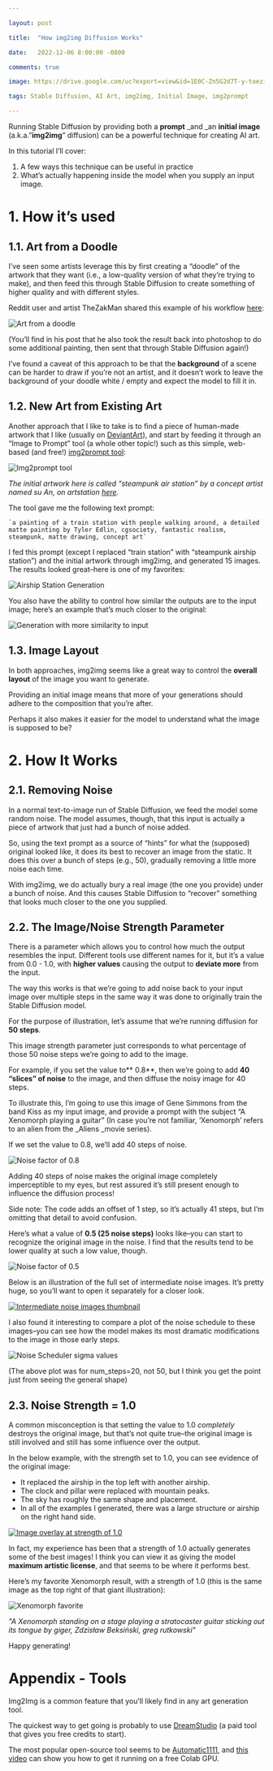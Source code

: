 ```yaml
---

layout: post

title:  "How img2img Diffusion Works"

date:   2022-12-06 8:00:00 -0800

comments: true

image: https://drive.google.com/uc?export=view&id=1E0C-Zn5G2d7T-y-toeziObgDnLFVG1bK

tags: Stable Diffusion, AI Art, img2img, Initial Image, img2prompt

---
```


Running Stable Diffusion by providing both a **prompt** _and _an **initial image** (a.k.a.”**img2img**” diffusion) can be a powerful technique for creating AI art.

In this tutorial I’ll cover:


1. A few ways this technique can be useful in practice
2. What’s actually happening inside the model when you supply an input image.


# 1. How it’s used


## 1.1. Art from a Doodle

I’ve seen some artists leverage this by first creating a “doodle” of the artwork that they want (i.e., a low-quality version of what they’re trying to make), and then feed this through Stable Diffusion to create something of higher quality and with different styles.

Reddit user and artist TheZakMan shared this example of his workflow [here](https://www.reddit.com/r/StableDiffusion/comments/xiwkhy/here_is_an_example_of_my_img2img_with_stable/):



![Art from a doodle](https://drive.google.com/uc?export=view&id=1rvPHiwke1lK3UVdmL3MIpbck-tdN9VW4)

(You’ll find in his post that he also took the result back into photoshop to do some additional painting, then sent that through Stable Diffusion again!) 

I’ve found a caveat of this approach to be that the **background** of a scene can be harder to draw if you’re not an artist, and it doesn’t work to leave the background of your doodle white / empty and expect the model to fill it in. 


## 1.2. New Art from Existing Art

 

Another approach that I like to take is to find a piece of human-made artwork that I like (usually on [DeviantArt](deviantart.com)), and start by feeding it through an “Image to Prompt” tool (a whole other topic!) such as this simple, web-based (and free!) [img2prompt tool](https://replicate.com/methexis-inc/img2prompt):


![Img2prompt tool](https://drive.google.com/uc?export=view&id=1zBWoJZRIemjKUq19uMkOcMrmB8HENcDT)


_The initial artwork here is called “steampunk air station” by a concept artist named su An, on artstation [here](https://www.artstation.com/artwork/Qzmmer)._

The tool gave me the following text prompt:


```
`a painting of a train station with people walking around, a detailed matte painting by Tyler Edlin, cgsociety, fantastic realism, steampunk, matte drawing, concept art`
```


I fed this prompt (except I replaced “train station” with “steampunk airship station”) and the initial artwork through img2img, and generated 15 images. The results looked great–here is one of my favorites:



![Airship Station Generation](https://drive.google.com/uc?export=view&id=1QKu4grgU7_ifEXPaogaxOGDVjF_uv-pm)



You also have the ability to control how similar the outputs are to the input image; here’s an example that’s much closer to the original:


![Generation with more similarity to input](https://drive.google.com/uc?export=view&id=1SUefGx_6V2NHVVdFeuP17ZZCLiDB7uXH)




## 1.3. Image Layout

In both approaches, img2img seems like a great way to control the **overall layout** of the image you want to generate. 

Providing an initial image means that more of your generations should adhere to the composition that you’re after.

Perhaps it also makes it easier for the model to understand what the image is supposed to be?


# 2. How It Works


## 2.1. Removing Noise

In a normal text-to-image run of Stable Diffusion, we feed the model some random noise. The model assumes, though, that this input is actually a piece of artwork that just had a bunch of noise added. 

So, using the text prompt as a source of “hints” for what the (supposed) original looked like, it does its best to recover an image from the static. It does this over a bunch of steps (e.g., 50), gradually removing a little more noise each time. 

With img2img, we do actually bury a real image (the one you provide) under a bunch of noise. And this causes Stable Diffusion to “recover” something that looks much closer to the one you supplied.


## 2.2. The Image/Noise Strength Parameter

There is a parameter which allows you to control how much the output resembles the input. Different tools use different names for it, but it’s a value from 0.0 - 1.0, with **higher values** causing the output to **deviate more** from the input.

The way this works is that we’re going to add noise back to your input image over multiple steps in the same way it was done to originally train the Stable Diffusion model. 

For the purpose of illustration, let’s assume that we’re running diffusion for **50 steps**.

This image strength parameter just corresponds to what percentage of those 50 noise steps we’re going to add to the image.

For example, if you set the value to** 0.8**, then we’re going to add **40 “slices” of noise** to the image, and then diffuse the noisy image for 40 steps.

To illustrate this, I’m going to use this image of Gene Simmons from the band Kiss as my input image, and provide a prompt with the subject “A Xenomorph playing a guitar” (In case you’re not familiar, ‘Xenomorph’ refers to an alien from the _Aliens _movie series).

If we set the value to 0.8, we’ll add 40 steps of noise.

 
![Noise factor of 0.8](https://drive.google.com/uc?export=view&id=1rvA4iftMdJherM3vn0CFUpEhnZcjlmWZ)


Adding 40 steps of noise makes the original image completely imperceptible to my eyes, but rest assured it’s still present enough to influence the diffusion process!

Side note: The code adds an offset of 1 step, so it’s actually 41 steps, but I’m omitting that detail to avoid confusion.

Here’s what a value of **0.5 (25 noise steps)** looks like–you can start to recognize the original image in the noise. I find that the results tend to be lower quality at such a low value, though. 


![Noise factor of 0.5](https://drive.google.com/uc?export=view&id=1E0C-Zn5G2d7T-y-toeziObgDnLFVG1bK)



Below is an illustration of the full set of intermediate noise images. It’s pretty huge, so you’ll want to open it separately for a closer look.


[![Intermediate noise images thumbnail](https://drive.google.com/uc?export=view&id=1UaQ6-tZDO4N56x9LjZQJ7LOwCFgzFE5F)](https://drive.google.com/uc?export=view&id=17QlYG4xN3veyoJ8AuttFVbZKt34mlwvZ)



I also found it interesting to compare a plot of the noise schedule to these images–you can see how the model makes its most dramatic modifications to the image in those early steps. 


![Noise Scheduler sigma values](https://drive.google.com/uc?export=view&id=1rkIlWbBQdne8VnncjNjcSjKkQpFVRPem)


(The above plot was for num_steps=20, not 50, but I think you get the point just from seeing the general shape) 


## 2.3. Noise Strength = 1.0

A common misconception is that setting the value to 1.0 _completely_ destroys the original image, but that’s not quite true–the original image is still involved and still has some influence over the output.

In the below example, with the strength set to 1.0, you can see evidence of the original image:



* It replaced the airship in the top left with another airship.
* The clock and pillar were replaced with mountain peaks.
* The sky has roughly the same shape and placement.
* In all of the examples I generated, there was a large structure or airship on the right hand side.


[![Image overlay at strength of 1.0](https://drive.google.com/uc?export=view&id=1gGpCIamvTn37erMzZ_wf73aGAJz8TzVa)](https://drive.google.com/uc?export=view&id=1gGpCIamvTn37erMzZ_wf73aGAJz8TzVa)



In fact, my experience has been that a strength of 1.0 actually generates some of the best images! I think you can view it as giving the model **maximum artistic license**, and that seems to be where it performs best. 

Here’s my favorite Xenomorph result, with a strength of 1.0 (this is the same image as the top right of that giant illustration):

![Xenomorph favorite](https://drive.google.com/uc?export=view&id=1g947yWyxft9ZGCe6912EBxSh2496XwBm)


_"A Xenomorph standing on a stage playing a stratocaster guitar sticking out its tongue by giger, Zdzisław Beksiński, greg rutkowski"_

Happy generating!


# Appendix - Tools

Img2Img is a common feature that you’ll likely find in any art generation tool. 

The quickest way to get going is probably to use [DreamStudio](https://beta.dreamstudio.ai/dream) (a paid tool that gives you free credits to start).

The most popular open-source tool seems to be [Automatic1111](https://github.com/AUTOMATIC1111/stable-diffusion-webui#stable-diffusion-web-ui), and [this video](https://www.youtube.com/watch?v=BgcLD3CiDpY) can show you how to get it running on a free Colab GPU.

